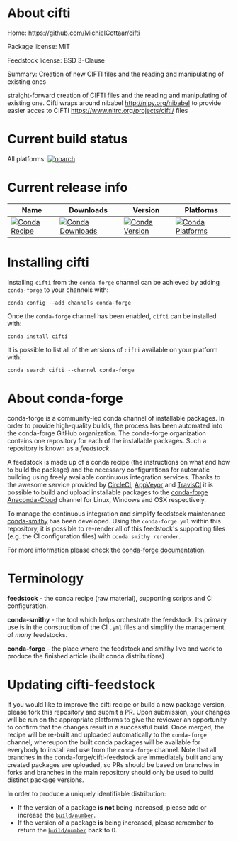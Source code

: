 About cifti
===========

Home: https://github.com/MichielCottaar/cifti

Package license: MIT

Feedstock license: BSD 3-Clause

Summary: Creation of new CIFTI files and the reading and manipulating of existing ones

straight-forward creation of CIFTI files and the reading and manipulating of existing one. Cifti wraps around nibabel <http://nipy.org/nibabel> to provide easier acces to CIFTI <https://www.nitrc.org/projects/cifti/> files

Current build status
====================

All platforms:
[![noarch](https://img.shields.io/circleci/project/github/conda-forge/cifti-feedstock/master.svg?label=noarch)](https://circleci.com/gh/conda-forge/cifti-feedstock)

Current release info
====================

| Name | Downloads | Version | Platforms |
| --- | --- | --- | --- |
| [![Conda Recipe](https://img.shields.io/badge/recipe-cifti-green.svg)](https://anaconda.org/conda-forge/cifti) | [![Conda Downloads](https://img.shields.io/conda/dn/conda-forge/cifti.svg)](https://anaconda.org/conda-forge/cifti) | [![Conda Version](https://img.shields.io/conda/vn/conda-forge/cifti.svg)](https://anaconda.org/conda-forge/cifti) | [![Conda Platforms](https://img.shields.io/conda/pn/conda-forge/cifti.svg)](https://anaconda.org/conda-forge/cifti) |

Installing cifti
================

Installing `cifti` from the `conda-forge` channel can be achieved by adding `conda-forge` to your channels with:

```
conda config --add channels conda-forge
```

Once the `conda-forge` channel has been enabled, `cifti` can be installed with:

```
conda install cifti
```

It is possible to list all of the versions of `cifti` available on your platform with:

```
conda search cifti --channel conda-forge
```


About conda-forge
=================

conda-forge is a community-led conda channel of installable packages.
In order to provide high-quality builds, the process has been automated into the
conda-forge GitHub organization. The conda-forge organization contains one repository
for each of the installable packages. Such a repository is known as a *feedstock*.

A feedstock is made up of a conda recipe (the instructions on what and how to build
the package) and the necessary configurations for automatic building using freely
available continuous integration services. Thanks to the awesome service provided by
[CircleCI](https://circleci.com/), [AppVeyor](http://www.appveyor.com/)
and [TravisCI](https://travis-ci.org/) it is possible to build and upload installable
packages to the [conda-forge](https://anaconda.org/conda-forge)
[Anaconda-Cloud](http://docs.anaconda.org/) channel for Linux, Windows and OSX respectively.

To manage the continuous integration and simplify feedstock maintenance
[conda-smithy](http://github.com/conda-forge/conda-smithy) has been developed.
Using the ``conda-forge.yml`` within this repository, it is possible to re-render all of
this feedstock's supporting files (e.g. the CI configuration files) with ``conda smithy rerender``.

For more information please check the [conda-forge documentation](https://conda-forge.org/docs/).

Terminology
===========

**feedstock** - the conda recipe (raw material), supporting scripts and CI configuration.

**conda-smithy** - the tool which helps orchestrate the feedstock.
                   Its primary use is in the construction of the CI ``.yml`` files
                   and simplify the management of *many* feedstocks.

**conda-forge** - the place where the feedstock and smithy live and work to
                  produce the finished article (built conda distributions)


Updating cifti-feedstock
========================

If you would like to improve the cifti recipe or build a new
package version, please fork this repository and submit a PR. Upon submission,
your changes will be run on the appropriate platforms to give the reviewer an
opportunity to confirm that the changes result in a successful build. Once
merged, the recipe will be re-built and uploaded automatically to the
`conda-forge` channel, whereupon the built conda packages will be available for
everybody to install and use from the `conda-forge` channel.
Note that all branches in the conda-forge/cifti-feedstock are
immediately built and any created packages are uploaded, so PRs should be based
on branches in forks and branches in the main repository should only be used to
build distinct package versions.

In order to produce a uniquely identifiable distribution:
 * If the version of a package **is not** being increased, please add or increase
   the [``build/number``](http://conda.pydata.org/docs/building/meta-yaml.html#build-number-and-string).
 * If the version of a package **is** being increased, please remember to return
   the [``build/number``](http://conda.pydata.org/docs/building/meta-yaml.html#build-number-and-string)
   back to 0.
